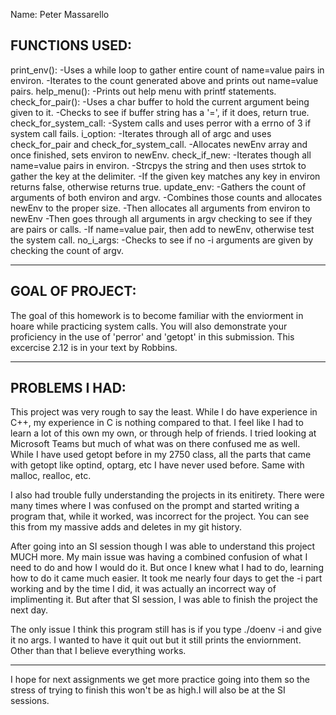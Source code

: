 Name: Peter Massarello

FUNCTIONS USED:
---------------------------------------------------------------------------------------------

print_env():
	-Uses a while loop to gather entire count of name=value pairs in environ.
	-Iterates to the count generated above and prints out name=value pairs.
help_menu():
	-Prints out help menu with printf statements.
check_for_pair():
	-Uses a char buffer to hold the current argument being given to it.
	-Checks to see if buffer string has a '=', if it does, return true.
check_for_system_call:
	-System calls and uses perror with a errno of 3 if system call fails.
i_option:
	-Iterates through all of argc and uses check_for_pair and check_for_system_call.
	-Allocates newEnv array and once finished, sets environ to newEnv.
check_if_new:
	-Iterates though all name=value pairs in environ.
	-Strcpys the string and then uses strtok to gather the key at the delimiter.
	-If the given key matches any key in environ returns false, otherwise returns true.
update_env:
	-Gathers the count of arguments of both environ and argv.
	-Combines those counts and allocates newEnv to the proper size.
	-Then allocates all arguments from environ to newEnv
	-Then goes through all arguments in argv checking to see if they are pairs or calls.
	-If name=value pair, then add to newEnv, otherwise test the system call.
no_i_args:
	-Checks to see if no -i arguments are given by checking the count of argv.

--------------------------------------------------------------------------------------------

GOAL OF PROJECT:
--------------------------------------------------------------------------------------------

The goal of this homework is to become familiar with the enviorment in hoare
while practicing system calls. You will also demonstrate your proficiency in the use of
'perror' and 'getopt' in this submission. This excercise 2.12 is in your text by Robbins.

--------------------------------------------------------------------------------------------

PROBLEMS I HAD:
--------------------------------------------------------------------------------------------
This project was very rough to say the least. While I do have experience in C++, my experience
in C is nothing compared to that. I feel like I had to learn a lot of this own my own, or
through help of friends. I tried looking at Microsoft Teams but much of what was on there
confused me as well. While I have used getopt before in my 2750 class, all the parts
that came with getopt like optind, optarg, etc I have never used before. Same with
malloc, realloc, etc.

I also had trouble fully understanding the projects in its enitirety. There were many times 
where I was confused on the prompt and started writing a program that, while it worked, was
incorrect for the project. You can see this from my massive adds and deletes in my git
history.

After going into an SI session though I was able to understand this project MUCH more. My
main issue was having a combined confusion of what I need to do and how I would do it. But 
once I knew what I had to do, learning how to do it came much easier. It took me nearly four
days to get the -i part working and by the time I did, it was actually an incorrect way
of implimenting it. But after that SI session, I was able to finish the project the next day.

The only issue I think this program still has is if you type ./doenv -i and give it no args.
I wanted to have it quit out but it still prints the enviornment. Other than that I believe
everything works.

--------------------------------------------------------------------------------------------

I hope for next assignments we get more practice going into them so the stress of trying
to finish this won't be as high.I will also be at the SI sessions.
